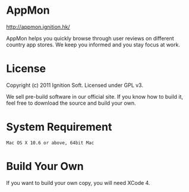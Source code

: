 # AppMon

http://appmon.ignition.hk/

AppMon helps you quickly browse through user reviews on different country app stores. We keep you informed and you stay focus at work. 

# License

Copyright (c) 2011 Ignition Soft. Licensed under GPL v3.

We sell pre-build software in our official site. If you know how to build it, feel free to download the source and build your own.

# System Requirement

    Mac OS X 10.6 or above, 64bit Mac

# Build Your Own

If you want to build your own copy, you will need XCode 4.
